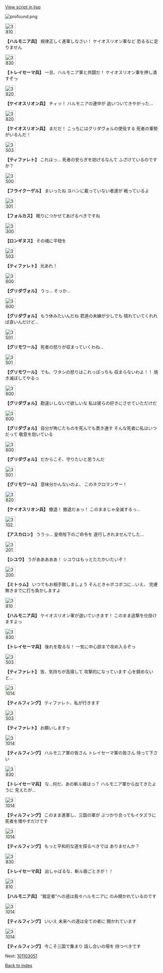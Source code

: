[View script in lisp](../scripts/101103040.txt)

![profound.png](../images/backgrounds/profound.png)

<img src="../images/units/3810001.png" alt="3810001.png" height="34"/>

**【ハルモニア兵】**
規律正しく進軍しなさい！
ケイオスリオン軍など
恐るるに足りません

<img src="../images/units/3830001.png" alt="3830001.png" height="34"/>

**【トレイセーマ兵】**
一旦、ハルモニア軍と共闘だ！
ケイオスリオン軍を押し潰すぞっ

<img src="../images/units/3820001.png" alt="3820001.png" height="34"/>

**【ケイオスリオン兵】**
チィッ！
ハルモニアの連中が
追いついてきやがった…

<img src="../images/units/3820001.png" alt="3820001.png" height="34"/>

**【ケイオスリオン兵】**
まだだ！
こっちにはグリダヴォルの使役する
死者の軍勢がいるんだ！

<img src="../images/units/3503211.png" alt="3503211.png" height="34"/>

**【ティファレト】**
これはっ…
死者の安らぎを妨げるなんて
ふざけているのですか？

<img src="../images/units/3500211.png" alt="3500211.png" height="34"/>

**【フライクーゲル】**
まいったね
ヨハンに載っていない者達が
戦っているよ

<img src="../images/units/3301811.png" alt="3301811.png" height="34"/>

**【フォルカス】**
眠りにつかせてあげるべきですね

<img src="../images/units/3300111.png" alt="3300111.png" height="34"/>

**【ロンギヌス】**
その魂に平穏を

<img src="../images/units/3503211.png" alt="3503211.png" height="34"/>

**【ティファレト】**
光あれ！

<img src="../images/units/3600811.png" alt="3600811.png" height="34"/>

**【グリダヴォル】**
うっ…
そっか…

<img src="../images/units/3600811.png" alt="3600811.png" height="34"/>

**【グリダヴォル】**
もう休みたいんだね
君達の未練が少しでも
晴れていてくれれば良いんだけど…

<img src="../images/units/3501711.png" alt="3501711.png" height="34"/>

**【グリモワール】**
死者の怒りが収まっていくわね…

<img src="../images/units/3501711.png" alt="3501711.png" height="34"/>

**【グリモワール】**
でも、ワタシの怒りはこれっぽっちも
収まらないわよ！！
焼き滅ぼしてやるっ

<img src="../images/units/3600811.png" alt="3600811.png" height="34"/>

**【グリダヴォル】**
勘違いしないで欲しいな
私は彼らの好きにさせていただけだ

<img src="../images/units/3600811.png" alt="3600811.png" height="34"/>

**【グリダヴォル】**
自分が殉じたものを死んでも貫き通す
そんな死者に私はいつだって
敬意を抱いている

<img src="../images/units/3600811.png" alt="3600811.png" height="34"/>

**【グリダヴォル】**
だからこそ、守りたいと思うんだ

<img src="../images/units/3501711.png" alt="3501711.png" height="34"/>

**【グリモワール】**
意味分かんないのよ、
このネクロマンサー！

<img src="../images/units/3820001.png" alt="3820001.png" height="34"/>

**【ケイオスリオン兵】**
撤退！
撤退だぁっ！
このままじゃ全滅するっ…

<img src="../images/units/3102311.png" alt="3102311.png" height="34"/>

**【アスカロン】**
ううっ…
皇帝陛下のご命令を
遂行しきれませんでした…

<img src="../images/units/3201911.png" alt="3201911.png" height="34"/>

**【シユウ】**
うがあああああ！
シユウはもっとたたかいたいぞ！

<img src="../images/units/3200511.png" alt="3200511.png" height="34"/>

**【ミトゥム】**
いつでもお相手致しましょう
そんときゃボコボコに…いえ、
完膚無きまでに打ち負かしますよ

<img src="../images/units/3810001.png" alt="3810001.png" height="34"/>

**【ハルモニア兵】**
ケイオスリオン軍が退いていきます！
このまま追撃を仕掛けますよっ

<img src="../images/units/3830001.png" alt="3830001.png" height="34"/>

**【トレイセーマ兵】**
後れを取るな！
一気に中心部まで攻め入るぞっ

<img src="../images/units/3503211.png" alt="3503211.png" height="34"/>

**【ティファレト】**
皆、気持ちが高揚して
攻撃的になっています
心を鎮めないと…

<img src="../images/units/3101411.png" alt="3101411.png" height="34"/>

**【ティルフィング】**
ティファレト、私が行きます

<img src="../images/units/3503211.png" alt="3503211.png" height="34"/>

**【ティファレト】**
お願いしますっ

<img src="../images/units/3101411.png" alt="3101411.png" height="34"/>

**【ティルフィング】**
ハルモニア軍の皆さん
トレイセーマ軍の皆さん
待って下さい

<img src="../images/units/3830001.png" alt="3830001.png" height="34"/>

**【トレイセーマ兵】**
な…何だ、あの斬ル姫はっ？
ハルモニア軍から出てきたように
見えたが…

<img src="../images/units/3101411.png" alt="3101411.png" height="34"/>

**【ティルフィング】**
このまま進軍し、三国の軍が
ぶつかり合ってもイタズラに
死者を増やすだけです

<img src="../images/units/3101411.png" alt="3101411.png" height="34"/>

**【ティルフィング】**
もっと平和的な道を探るべきでは
ありませんか？

<img src="../images/units/3830001.png" alt="3830001.png" height="34"/>

**【トレイセーマ兵】**
出しゃばるな、斬ル姫ごときが！！

<img src="../images/units/3810001.png" alt="3810001.png" height="34"/>

**【ハルモニア兵】**
“裁定者”への道は我々ハルモニアに
のみ開かれているのです

<img src="../images/units/3101411.png" alt="3101411.png" height="34"/>

**【ティルフィング】**
いいえ
未来への道は全ての者に
開かれています

<img src="../images/units/3101411.png" alt="3101411.png" height="34"/>

**【ティルフィング】**
今こそ三国で集まり
話し合いの場を
持つべきです

Next: [101103051](101103051.md)

[Back to index](index.md)
